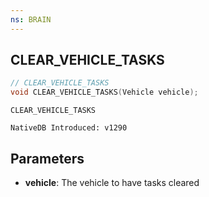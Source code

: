 ```yaml
---
ns: BRAIN
---
```

## CLEAR_VEHICLE_TASKS

```c
// CLEAR_VEHICLE_TASKS
void CLEAR_VEHICLE_TASKS(Vehicle vehicle);
```

```
CLEAR_VEHICLE_TASKS

NativeDB Introduced: v1290
```

## Parameters
* **vehicle**: The vehicle to have tasks cleared
